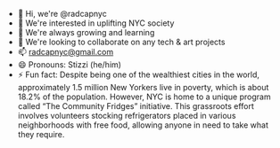 - 👋 Hi, we're @radcapnyc
- 👀 We're interested in uplifting NYC society
- 🌱 We're always growing and learning
- 💞️ We're looking to collaborate on any tech & art projects
- 📫 radcapnyc@gmail.com
- 😄 Pronouns: Stizzi (he/him) 
- ⚡ Fun fact: Despite being one of the wealthiest cities in the world, approximately 1.5 million New Yorkers live in poverty,
      which is about 18.2% of the population. However, NYC is home to a unique program called “The Community Fridges” initiative.
      This grassroots effort involves volunteers stocking refrigerators placed in various neighborhoods with free food,
      allowing anyone in need to take what they require.
